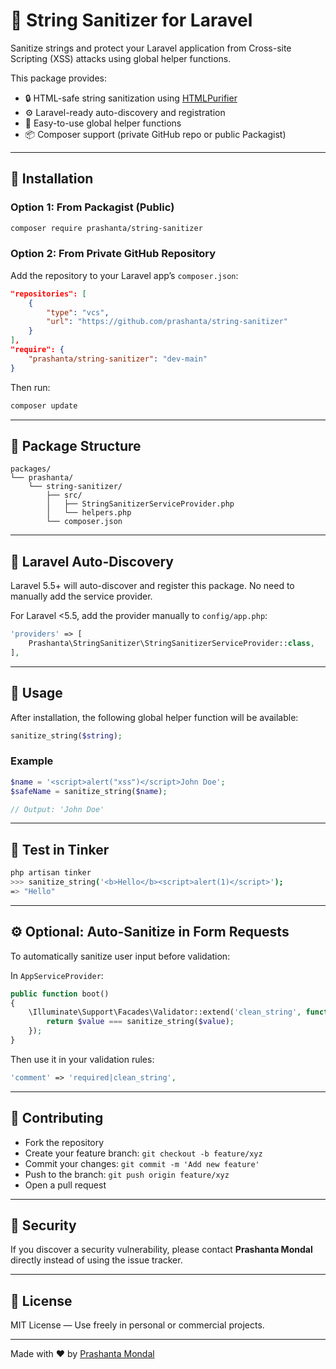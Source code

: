 # 🧼 String Sanitizer for Laravel

Sanitize strings and protect your Laravel application from Cross-site Scripting (XSS) attacks using global helper functions.

This package provides:

- 🔒 HTML-safe string sanitization using [HTMLPurifier](https://github.com/ezyang/htmlpurifier)
- ⚙️ Laravel-ready auto-discovery and registration
- 🧩 Easy-to-use global helper functions
- 📦 Composer support (private GitHub repo or public Packagist)

---

## 🚀 Installation

### Option 1: From Packagist (Public)

```bash
composer require prashanta/string-sanitizer
```

### Option 2: From Private GitHub Repository

Add the repository to your Laravel app’s `composer.json`:

```json
"repositories": [
    {
        "type": "vcs",
        "url": "https://github.com/prashanta/string-sanitizer"
    }
],
"require": {
    "prashanta/string-sanitizer": "dev-main"
}
```

Then run:

```bash
composer update
```

---

## 📂 Package Structure

```
packages/
└── prashanta/
    └── string-sanitizer/
        ├── src/
        │   ├── StringSanitizerServiceProvider.php
        │   └── helpers.php
        └── composer.json
```

---

## 🔧 Laravel Auto-Discovery

Laravel 5.5+ will auto-discover and register this package. No need to manually add the service provider.

For Laravel <5.5, add the provider manually to `config/app.php`:

```php
'providers' => [
    Prashanta\StringSanitizer\StringSanitizerServiceProvider::class,
],
```

---

## 🧼 Usage

After installation, the following global helper function will be available:

```php
sanitize_string($string);
```

### Example

```php
$name = '<script>alert("xss")</script>John Doe';
$safeName = sanitize_string($name);

// Output: 'John Doe'
```

---

## 🧪 Test in Tinker

```bash
php artisan tinker
>>> sanitize_string('<b>Hello</b><script>alert(1)</script>');
=> "Hello"
```

---

## ⚙️ Optional: Auto-Sanitize in Form Requests

To automatically sanitize user input before validation:

In `AppServiceProvider`:

```php
public function boot()
{
    \Illuminate\Support\Facades\Validator::extend('clean_string', function ($attribute, $value, $parameters, $validator) {
        return $value === sanitize_string($value);
    });
}
```

Then use it in your validation rules:

```php
'comment' => 'required|clean_string',
```

---

## 🤝 Contributing

- Fork the repository
- Create your feature branch: `git checkout -b feature/xyz`
- Commit your changes: `git commit -m 'Add new feature'`
- Push to the branch: `git push origin feature/xyz`
- Open a pull request

---

## 🔐 Security

If you discover a security vulnerability, please contact **Prashanta Mondal** directly instead of using the issue tracker.

---

## 📄 License

MIT License — Use freely in personal or commercial projects.

---

Made with ❤️ by [Prashanta Mondal](https://github.com/prashanta)
